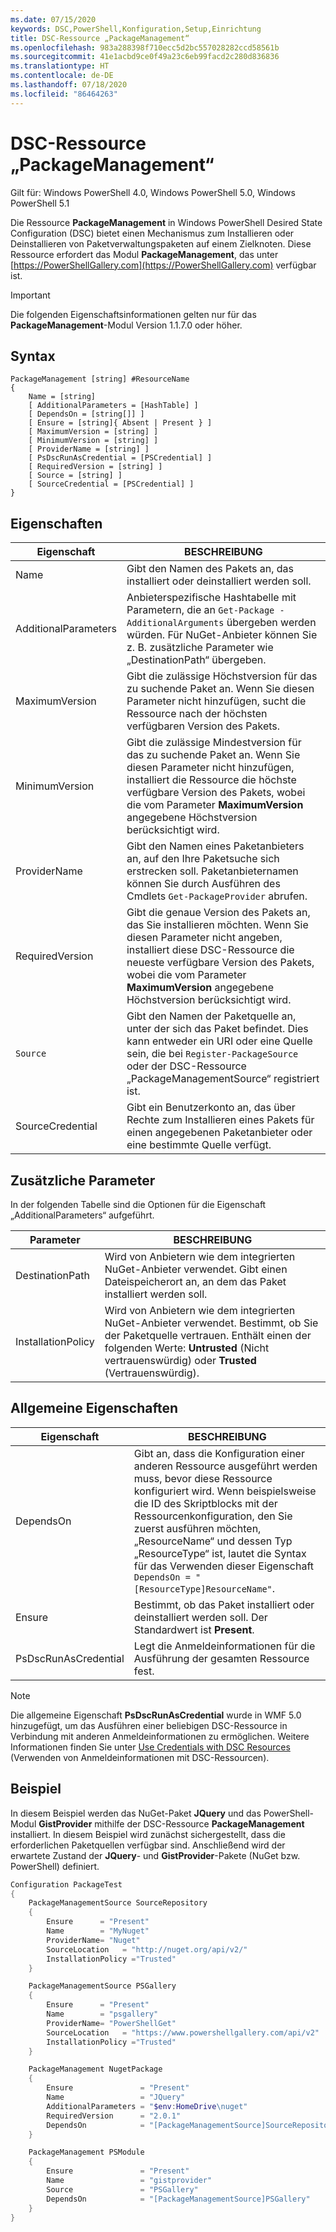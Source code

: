 ```yaml
---
ms.date: 07/15/2020
keywords: DSC,PowerShell,Konfiguration,Setup,Einrichtung
title: DSC-Ressource „PackageManagement“
ms.openlocfilehash: 983a288398f710ecc5d2bc557028282ccd58561b
ms.sourcegitcommit: 41e1acbd9ce0f49a23c6eb99facd2c280d836836
ms.translationtype: HT
ms.contentlocale: de-DE
ms.lasthandoff: 07/18/2020
ms.locfileid: "86464263"
---
```

# <a name="dsc-packagemanagement-resource"></a>DSC-Ressource „PackageManagement“

Gilt für: Windows PowerShell 4.0, Windows PowerShell 5.0, Windows PowerShell 5.1

Die Ressource **PackageManagement** in Windows PowerShell Desired State Configuration (DSC) bietet einen Mechanismus zum Installieren oder Deinstallieren von Paketverwaltungspaketen auf einem Zielknoten. Diese Ressource erfordert das Modul **PackageManagement**, das unter [https://PowerShellGallery.com](https://PowerShellGallery.com) verfügbar ist.

> [!IMPORTANT]
> Die folgenden Eigenschaftsinformationen gelten nur für das **PackageManagement**-Modul Version 1.1.7.0 oder höher.

## <a name="syntax"></a>Syntax

```Syntax
PackageManagement [string] #ResourceName
{
    Name = [string]
    [ AdditionalParameters = [HashTable] ]
    [ DependsOn = [string[]] ]
    [ Ensure = [string]{ Absent | Present } ]
    [ MaximumVersion = [string] ]
    [ MinimumVersion = [string] ]
    [ ProviderName = [string] ]
    [ PsDscRunAsCredential = [PSCredential] ]
    [ RequiredVersion = [string] ]
    [ Source = [string] ]
    [ SourceCredential = [PSCredential] ]
}
```

## <a name="properties"></a>Eigenschaften

|Eigenschaft |BESCHREIBUNG |
|---|---|
|Name |Gibt den Namen des Pakets an, das installiert oder deinstalliert werden soll. |
|AdditionalParameters |Anbieterspezifische Hashtabelle mit Parametern, die an `Get-Package -AdditionalArguments` übergeben werden würden. Für NuGet-Anbieter können Sie z. B. zusätzliche Parameter wie „DestinationPath“ übergeben. |
|MaximumVersion |Gibt die zulässige Höchstversion für das zu suchende Paket an. Wenn Sie diesen Parameter nicht hinzufügen, sucht die Ressource nach der höchsten verfügbaren Version des Pakets. |
|MinimumVersion |Gibt die zulässige Mindestversion für das zu suchende Paket an. Wenn Sie diesen Parameter nicht hinzufügen, installiert die Ressource die höchste verfügbare Version des Pakets, wobei die vom Parameter **MaximumVersion** angegebene Höchstversion berücksichtigt wird. |
|ProviderName |Gibt den Namen eines Paketanbieters an, auf den Ihre Paketsuche sich erstrecken soll. Paketanbieternamen können Sie durch Ausführen des Cmdlets `Get-PackageProvider` abrufen. |
|RequiredVersion |Gibt die genaue Version des Pakets an, das Sie installieren möchten. Wenn Sie diesen Parameter nicht angeben, installiert diese DSC-Ressource die neueste verfügbare Version des Pakets, wobei die vom Parameter **MaximumVersion** angegebene Höchstversion berücksichtigt wird. |
|`Source` |Gibt den Namen der Paketquelle an, unter der sich das Paket befindet. Dies kann entweder ein URI oder eine Quelle sein, die bei `Register-PackageSource` oder der DSC-Ressource „PackageManagementSource“ registriert ist. |
|SourceCredential |Gibt ein Benutzerkonto an, das über Rechte zum Installieren eines Pakets für einen angegebenen Paketanbieter oder eine bestimmte Quelle verfügt. |

## <a name="additional-parameters"></a>Zusätzliche Parameter

In der folgenden Tabelle sind die Optionen für die Eigenschaft „AdditionalParameters“ aufgeführt.

|Parameter |BESCHREIBUNG |
|---|---|
|DestinationPath |Wird von Anbietern wie dem integrierten NuGet-Anbieter verwendet. Gibt einen Dateispeicherort an, an dem das Paket installiert werden soll. |
|InstallationPolicy |Wird von Anbietern wie dem integrierten NuGet-Anbieter verwendet. Bestimmt, ob Sie der Paketquelle vertrauen. Enthält einen der folgenden Werte: **Untrusted** (Nicht vertrauenswürdig) oder **Trusted** (Vertrauenswürdig). |

## <a name="common-properties"></a>Allgemeine Eigenschaften

|Eigenschaft |BESCHREIBUNG |
|---|---|
|DependsOn |Gibt an, dass die Konfiguration einer anderen Ressource ausgeführt werden muss, bevor diese Ressource konfiguriert wird. Wenn beispielsweise die ID des Skriptblocks mit der Ressourcenkonfiguration, den Sie zuerst ausführen möchten, „ResourceName“ und dessen Typ „ResourceType“ ist, lautet die Syntax für das Verwenden dieser Eigenschaft `DependsOn = "[ResourceType]ResourceName"`. |
|Ensure |Bestimmt, ob das Paket installiert oder deinstalliert werden soll. Der Standardwert ist **Present**. |
|PsDscRunAsCredential |Legt die Anmeldeinformationen für die Ausführung der gesamten Ressource fest. |

> [!NOTE]
> Die allgemeine Eigenschaft **PsDscRunAsCredential** wurde in WMF 5.0 hinzugefügt, um das Ausführen einer beliebigen DSC-Ressource in Verbindung mit anderen Anmeldeinformationen zu ermöglichen. Weitere Informationen finden Sie unter [Use Credentials with DSC Resources](../../../configurations/runasuser.md) (Verwenden von Anmeldeinformationen mit DSC-Ressourcen).

## <a name="example"></a>Beispiel

In diesem Beispiel werden das NuGet-Paket **JQuery** und das PowerShell-Modul **GistProvider** mithilfe der DSC-Ressource **PackageManagement** installiert. In diesem Beispiel wird zunächst sichergestellt, dass die erforderlichen Paketquellen verfügbar sind. Anschließend wird der erwartete Zustand der **JQuery**- und **GistProvider**-Pakete (NuGet bzw. PowerShell) definiert.

```powershell
Configuration PackageTest
{
    PackageManagementSource SourceRepository
    {
        Ensure      = "Present"
        Name        = "MyNuget"
        ProviderName= "Nuget"
        SourceLocation   = "http://nuget.org/api/v2/"
        InstallationPolicy ="Trusted"
    }

    PackageManagementSource PSGallery
    {
        Ensure      = "Present"
        Name        = "psgallery"
        ProviderName= "PowerShellGet"
        SourceLocation   = "https://www.powershellgallery.com/api/v2"
        InstallationPolicy ="Trusted"
    }

    PackageManagement NugetPackage
    {
        Ensure               = "Present"
        Name                 = "JQuery"
        AdditionalParameters = "$env:HomeDrive\nuget"
        RequiredVersion      = "2.0.1"
        DependsOn            = "[PackageManagementSource]SourceRepository"
    }

    PackageManagement PSModule
    {
        Ensure               = "Present"
        Name                 = "gistprovider"
        Source               = "PSGallery"
        DependsOn            = "[PackageManagementSource]PSGallery"
    }
}
```
